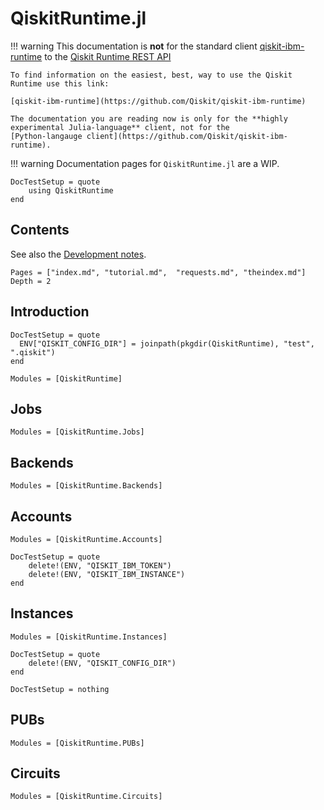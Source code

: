 # QiskitRuntime.jl

!!! warning
    This documentation is **not** for the standard client [qiskit-ibm-runtime](https://github.com/Qiskit/qiskit-ibm-runtime) to
    the [Qiskit Runtime REST API](https://docs.quantum.ibm.com/api/runtime)

    To find information on the easiest, best, way to use the Qiskit Runtime use this link:

    [qiskit-ibm-runtime](https://github.com/Qiskit/qiskit-ibm-runtime)

    The documentation you are reading now is only for the **highly experimental Julia-language** client, not for the
    [Python-langauge client](https://github.com/Qiskit/qiskit-ibm-runtime).

!!! warning
    Documentation pages for `QiskitRuntime.jl` are a WIP.

```@meta
DocTestSetup = quote
    using QiskitRuntime
end
```

## Contents

See also the [Development notes](@ref).

```@contents
Pages = ["index.md", "tutorial.md",  "requests.md", "theindex.md"]
Depth = 2
```

## Introduction

```@meta
DocTestSetup = quote
  ENV["QISKIT_CONFIG_DIR"] = joinpath(pkgdir(QiskitRuntime), "test", ".qiskit")
end
```

```@autodocs
Modules = [QiskitRuntime]
```

## Jobs

```@autodocs
Modules = [QiskitRuntime.Jobs]
```

## Backends

```@autodocs
Modules = [QiskitRuntime.Backends]
```

## Accounts

```@autodocs
Modules = [QiskitRuntime.Accounts]
```

```@meta
DocTestSetup = quote
    delete!(ENV, "QISKIT_IBM_TOKEN")
    delete!(ENV, "QISKIT_IBM_INSTANCE")
end
```

## Instances

```@autodocs
Modules = [QiskitRuntime.Instances]
```

```@meta
DocTestSetup = quote
    delete!(ENV, "QISKIT_CONFIG_DIR")
end
```

```@meta
DocTestSetup = nothing
```

## PUBs

```@autodocs
Modules = [QiskitRuntime.PUBs]
```

## Circuits

```@autodocs
Modules = [QiskitRuntime.Circuits]
```
